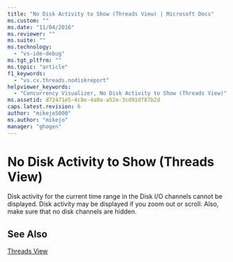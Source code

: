 ```yaml
---
title: "No Disk Activity to Show (Threads View) | Microsoft Docs"
ms.custom: ""
ms.date: "11/04/2016"
ms.reviewer: ""
ms.suite: ""
ms.technology: 
  - "vs-ide-debug"
ms.tgt_pltfrm: ""
ms.topic: "article"
f1_keywords: 
  - "vs.cv.threads.nodiskreport"
helpviewer_keywords: 
  - "Concurrency Visualizer, No Disk Activity to Show (Threads View)"
ms.assetid: d72471e5-4c8e-4a0a-a52e-3cd91df87b2d
caps.latest.revision: 6
author: "mikejo5000"
ms.author: "mikejo"
manager: "ghogen"
---
```

# No Disk Activity to Show (Threads View)
Disk activity for the current time range in the Disk I/O channels cannot be displayed. Disk activity may be displayed if you zoom out or scroll. Also, make sure that no disk channels are hidden.  
  
## See Also  
 [Threads View](../profiling/threads-view-parallel-performance.md)
